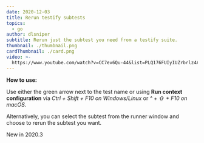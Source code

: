 ```yaml
---
date: 2020-12-03
title: Rerun testify subtests
topics:
  - go
author: dlsniper
subtitle: Rerun just the subtest you need from a testify suite.
thumbnail: ./thumbnail.png
cardThumbnail: ./card.png
video: >-
  https://www.youtube.com/watch?v=CC7ev6Qu-44&list=PLQ176FUIyIUZrbrlz4AY1V8VzBJKZyVlW&index=116
---
```


**How to use:**

Use either the green arrow next to the test name or using **Run context configuration** via _Ctrl + Shift + F10 on Windows/Linux_ or _^ + ⇧ + F10 on macOS_.

Alternatively, you can select the subtest from the runner window and choose to rerun the subtest you want.

<span class="tag is-rounded">New in 2020.3</span>
